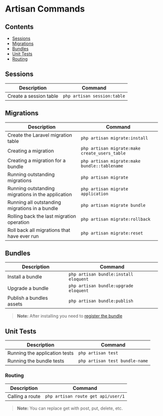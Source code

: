 # Artisan Commands

## Contents

- [Sessions](#sessions)
- [Migrations](#migrations)
- [Bundles](#bundles)
- [Unit Tests](#unit-tests)
- [Routing](#routing)

<a name="sessions"></a>
## Sessions

Description  | Command
------------- | -------------
Create a session table  | `php artisan session:table`

<a name="migrations"></a>
## Migrations

Description  | Command
------------- | -------------
Create the Laravel migration table  | `php artisan migrate:install`
Creating a migration  | `php artisan migrate:make create_users_table`
Creating a migration for a bundle  |  `php artisan migrate:make bundle::tablename`
Running outstanding migrations  |  `php artisan migrate`
Running outstanding migrations in the application |  `php artisan migrate application`
Running all outstanding migrations in a bundle  |  `php artisan migrate bundle`
Rolling back the last migration operation | `php artisan migrate:rollback`
Roll back all migrations that have ever run  |  `php artisan migrate:reset`

<a name="bundles"></a>
## Bundles

Description  | Command
------------- | -------------
Install a bundle  |  `php artisan bundle:install eloquent`
Upgrade a bundle  |  `php artisan bundle:upgrade eloquent`
Publish a bundles assets  |  `php artisan bundle:publish`


> **Note:** After installing you need to [register the bundle](../bundles/#registering-bundles)

<a name="unit-tests"></a>
## Unit Tests

Description  | Command
------------- | -------------
Running the application tests  |  `php artisan test`
Running the bundle tests  |  `php artisan test bundle-name`

<a name="routing"></a>
### Routing

Description  | Command
------------- | -------------
Calling a route  |  `php artisan route get api/user/1`


> **Note:** You can replace get with post, put, delete, etc.
